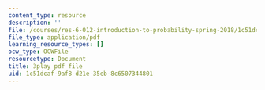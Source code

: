 ```yaml
---
content_type: resource
description: ''
file: /courses/res-6-012-introduction-to-probability-spring-2018/1c51dcaf9af8d21e35eb8c6507344801_yJsO5955ZE.pdf
file_type: application/pdf
learning_resource_types: []
ocw_type: OCWFile
resourcetype: Document
title: 3play pdf file
uid: 1c51dcaf-9af8-d21e-35eb-8c6507344801
---
```

